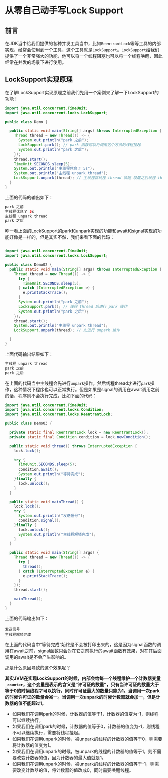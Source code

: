 # 从零自己动手写Lock Support

## 前言

在JDK当中给我们提供的各种并发工具当中，比如`ReentrantLock`等等工具的内部实现，经常会使用到一个工具，这个工具就是`LockSupport`。`LockSupport`给我们提供了一个非常强大的功能，他可以将一个线程阻塞也可以将一个线程唤醒，因此经常在并发的场景下进行使用。

## LockSupport实现原理

在了解LockSupport实现原理之前我们先用一个案例来了解一下LockSupport的功能！

```java
import java.util.concurrent.TimeUnit;
import java.util.concurrent.locks.LockSupport;

public class Demo {

  public static void main(String[] args) throws InterruptedException {
    Thread thread = new Thread(() -> {
      System.out.println("park 之前");
      LockSupport.park(); // park 函数可以将调用这个方法的线程挂起
      System.out.println("park 之后");
    });
    thread.start();
    TimeUnit.SECONDS.sleep(5);
    System.out.println("主线程休息了 5s");
    System.out.println("主线程 unpark thread");
    LockSupport.unpark(thread); // 主线程将线程 thread 唤醒 唤醒之后线程 thread 才可以继续执行
  }
}

```

上面的代码的输出如下：

```java
park 之前
主线程休息了 5s
主线程 unpark thread
park 之后
```

咋一看上面的LockSupport的park和unpark实现的功能和await和signal实现的功能好像是一样的，但是其实不然，我们来看下面的代码：

```java

import java.util.concurrent.TimeUnit;
import java.util.concurrent.locks.LockSupport;

public class Demo02 {
  public static void main(String[] args) throws InterruptedException {
    Thread thread = new Thread(() -> {
      try {
        TimeUnit.SECONDS.sleep(5);
      } catch (InterruptedException e) {
        e.printStackTrace();
      }
      System.out.println("park 之前");
      LockSupport.park(); // 线程 thread 后进行 park 操作 
      System.out.println("park 之后");
    });
    thread.start();
    System.out.println("主线程 unpark thread");
    LockSupport.unpark(thread); // 先进行 unpark 操作

  }
}
```

上面代码输出结果如下：

```java
主线程 unpark thread
park 之前
park 之后
```

在上面的代码当中主线程会先进行`unpark`操作，然后线程thread才进行`park`操作，这种情况下程序也可以正常执行。但是如果是signal的调用在await调用之前的话，程序则不会执行完成，比如下面的代码：

```java
import java.util.concurrent.TimeUnit;
import java.util.concurrent.locks.Condition;
import java.util.concurrent.locks.ReentrantLock;

public class Demo03 {

  private static final ReentrantLock lock = new ReentrantLock();
  private static final Condition condition = lock.newCondition();

  public static void thread() throws InterruptedException {
    lock.lock();

    try {
      TimeUnit.SECONDS.sleep(5);
      condition.await();
      System.out.println("等待完成");
    }finally {
      lock.unlock();
    }
  }

  public static void mainThread() {
    lock.lock();
    try {
      System.out.println("发送信号");
      condition.signal();
    }finally {
      lock.unlock();
      System.out.println("主线程解锁完成");
    }
  }

  public static void main(String[] args) {
    Thread thread = new Thread(() -> {
      try {
        thread();
      } catch (InterruptedException e) {
        e.printStackTrace();
      }
    });
    thread.start();

    mainThread();
  }
}

```

上面的代码输出如下：

```
发送信号
主线程解锁完成
```

在上面的代码当中“等待完成“始终是不会被打印出来的，这是因为signal函数的调用在await之前，signal函数只会对在它之前执行的await函数有效果，对在其后面调用的await是不会产生影响的。

那是什么原因导致的这个效果呢？

**其实JVM在实现LockSupport的时候，内部会给每一个线程维护一个计数器变量`_counter`，这个变量是表示的含义是“许可证的数量”，只有当许可证的数量大于等于0的时候线程才可以执行，同时许可证最大的数量只能为1。当调用一次park的时候许可证的数量会减一。当调用一次unpark的时候计数器就会加一，但是计数器的值不能超过1**。

- 如果我们在调用park的时候，计数器的值等于1，计数器的值变为-1，则线程可以继续执行。
- 如果我们在调用park的时候，计数器的值等于0，计数器的值变为-1，则线程不可以继续执行，需要将线程挂起。
- 如果我们在调用unpark的时候，被unpark的线程的计数器的值等于0，则需要将计数器的值变为1。
- 如果我们在调用unpark的时候，被unpark的线程的计数器的值等于1，则不需要改变计数器的值，因为计数器的最大值就是1。
- 如果我们在调用unpark的时候，被unpark的线程的计数器的值等于-1，则需要改变计数器的值，将计数器的值改成0，同时需要唤醒线程。
